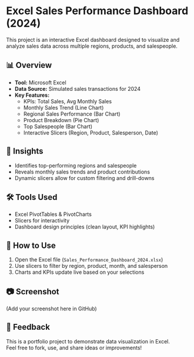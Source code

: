 # Excel Sales Performance Dashboard (2024)

This project is an interactive Excel dashboard designed to visualize and analyze sales data across multiple regions, products, and salespeople.

## 📊 Overview

- **Tool:** Microsoft Excel
- **Data Source:** Simulated sales transactions for 2024
- **Key Features:**
  - KPIs: Total Sales, Avg Monthly Sales
  - Monthly Sales Trend (Line Chart)
  - Regional Sales Performance (Bar Chart)
  - Product Breakdown (Pie Chart)
  - Top Salespeople (Bar Chart)
  - Interactive Slicers (Region, Product, Salesperson, Date)

## 🧠 Insights

- Identifies top-performing regions and salespeople
- Reveals monthly sales trends and product contributions
- Dynamic slicers allow for custom filtering and drill-downs

## 🛠 Tools Used

- Excel PivotTables & PivotCharts
- Slicers for interactivity
- Dashboard design principles (clean layout, KPI highlights)

## 📎 How to Use

1. Open the Excel file (`Sales_Performance_Dashboard_2024.xlsx`)
2. Use slicers to filter by region, product, month, and salesperson
3. Charts and KPIs update live based on your selections

## 📷 Screenshot

(Add your screenshot here in GitHub)

## 💬 Feedback

This is a portfolio project to demonstrate data visualization in Excel.  
Feel free to fork, use, and share ideas or improvements!
